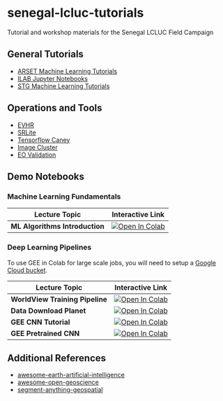 # senegal-lcluc-tutorials

Tutorial and workshop materials for the Senegal LCLUC Field Campaign

## General Tutorials

- [ARSET Machine Learning Tutorials](https://github.com/NASAARSET/ARSET_ML_Fundamentals)
- [ILAB Jupyter Notebooks](https://github.com/nasa-nccs-hpda/ILAB_JupNotebooks)
- [STG Machine Learning Tutorials](https://github.com/nasa-nccs-hpda/STG-Tutorial)

## Operations and Tools

- [EVHR](https://github.com/nasa-nccs-hpda/evhr)
- [SRLite](https://github.com/nasa-nccs-hpda/srlite)
- [Tensorflow Caney](https://github.com/nasa-nccs-hpda/tensorflow-caney)
- [Image Cluster](https://github.com/nasa-nccs-hpda/ImageCluster)
- [EO Validation](https://github.com/nasa-nccs-hpda/eo-validation)

## Demo Notebooks

### Machine Learning Fundamentals

| Lecture Topic | Interactive Link | 
|---|---|
| **ML Algorithms Introduction** | [![Open In Colab](https://colab.research.google.com/assets/colab-badge.svg)](https://colab.research.google.com/github/NASAARSET/ARSET_ML_Fundamentals/blob/main/session1/1-ML-Algorithms-Introduction-Session1.ipynb) |

### Deep Learning Pipelines

To use GEE in Colab for large scale jobs, you will need to setup a [Google Cloud bucket](https://cloud.google.com/storage/docs/creating-buckets).

| Lecture Topic | Interactive Link |
|---|---|
| **WorldView Training Pipeline** | [![Open In Colab](https://colab.research.google.com/assets/colab-badge.svg)](https://colab.research.google.com/github/nasa-nccs-hpda/senegal-lcluc-tutorials/notebooks/TrainingPipeline.ipynb) |
| **Data Download Planet** | [![Open In Colab](https://colab.research.google.com/assets/colab-badge.svg)](https://colab.research.google.com/github/nasa-nccs-hpda/senegal-lcluc-tutorials/notebooks/Data_DownloadPlanet.ipynb)
| **GEE CNN Tutorial** | [![Open In Colab](https://colab.research.google.com/assets/colab-badge.svg)](https://colab.research.google.com/github/nasa-nccs-hpda/senegal-lcluc-tutorials/notebooks/Earth_Engine_TensorFlow_DNN_from_scratch.ipynb) |
| **GEE Pretrained CNN** | [![Open In Colab](https://colab.research.google.com/assets/colab-badge.svg)](https://colab.research.google.com/github/nasa-nccs-hpda/senegal-lcluc-tutorials/notebooks/Earth_Engine_TensorFlow_tree_counting_model.ipynb) |

## Additional References

- [awesome-earth-artificial-intelligence](https://github.com/ESIPFed/Awesome-Earth-Artificial-Intelligence)
- [awesome-open-geoscience](https://github.com/softwareunderground/awesome-open-geoscience)
- [segment-anything-geospatial](https://github.com/opengeos/segment-geospatial)

